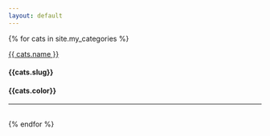 ```yaml
---
layout: default
---
```


{% for cats in site.my_categories %}


<a href="{{ themes.url | prepend: site.baseurl }}">
{{ cats.name }}
</a>
<h4>{{cats.slug}}</h4>
<h4>{{cats.color}}</h4>
<hr>
<br />
{% endfor %}     